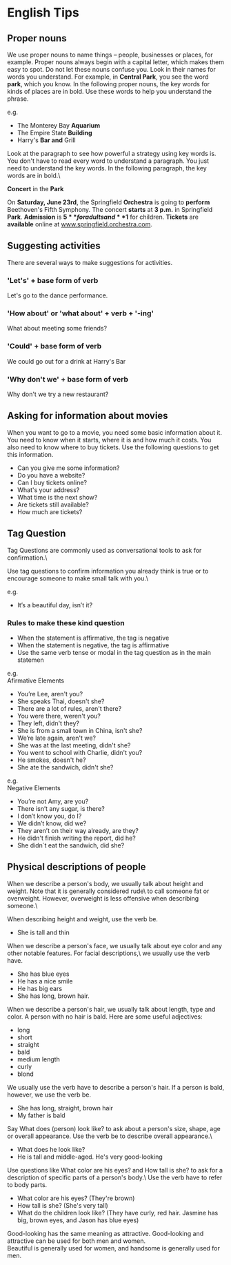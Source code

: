 # English Tips

## Proper nouns

We use proper nouns to name things – people, businesses or places, for example. Proper nouns always begin with a capital letter, 
which makes them easy to spot. Do not let these nouns confuse you. Look in their names for words you understand. For example, 
in **Central Park**, you see the word **park**, which you know. In the following proper nouns, the key words for kinds of places are in bold. 
Use these words to help you understand the phrase.

e.g.
- The Monterey Bay **Aquarium**
- The Empire State **Building**
- Harry's **Bar and** Grill

Look at the paragraph to see how powerful a strategy using key words is. You don't have to read every word to understand a paragraph. 
You just need to understand the key words. In the following paragraph, the key words are in bold.\

**Concert** in the **Park**

On **Saturday, June 23rd**, the Springfield **Orchestra** is going to **perform** Beethoven's Fifth Symphony. 
The concert **starts** at **3 p.m.** in Springfield **Park**. 
**Admission** is **$5** for adults and **$1** for children. **Tickets** are **available** online at www.springfield.orchestra.com.

## Suggesting activities
There are several ways to make suggestions for activities.

### 'Let's' + base form of verb
Let's go to the dance performance.

### 'How about' or 'what about' + verb + '-ing'
What about meeting some friends?

### 'Could' + base form of verb
We could go out for a drink at Harry's Bar

### 'Why don't we' + base form of verb
Why don't we try a new restaurant?

## Asking for information about movies
When you want to go to a movie, you need some basic information about it. You need to know when it starts, 
where it is and how much it costs. You also need to know where to buy tickets. Use the following questions 
to get this information.

- Can you give me some information?
- Do you have a website?
- Can I buy tickets online?
- What's your address?
- What time is the next show?
- Are tickets still available?
- How much are tickets?

## Tag Question
Tag Questions are commonly used as conversational tools to ask for confirmation.\

Use tag questions to confirm information you already think is true or to encourage someone to make small talk with you.\

e.g.
- It’s a beautiful day, isn’t it?

### Rules to make these kind question

- When the statement is affirmative, the tag is negative
- When the statement is negative, the tag is affirmative
- Use the same verb tense or modal in the tag question as in the main statemen

e.g.\
Afirmative Elements 

- You’re Lee, aren't you?
- She speaks Thai, doesn't she?
- There are a lot of rules, aren't there?
- You were there, weren't you?
- They left, didn't they?
- She is from a small town in China, isn't she?
- We’re late again, aren't we?
- She was at the last meeting, didn't she?
- You went to school with Charlie, didn't you?
- He smokes, doesn't he?
- She ate the sandwich, didn't she?

e.g.\
Negative Elements 

- You’re not Amy, are you?
- There isn’t any sugar, is there?
- I don’t know you, do I?
- We didn’t know, did we?
- They aren’t on their way already, are they?
- He didn't finish writing the report, did he?
- She didn´t eat the sandwich, did she?

## Physical descriptions of people
When we describe a person's body, we usually talk about height and weight. Note that it is generally considered rude\ 
to call someone fat or overweight. However, overweight is less offensive when describing someone.\

When describing height and weight, use the verb be.
- She is tall and thin

When we describe a person's face, we usually talk about eye color and any other notable features. For facial descriptions,\ 
we usually use the verb have.
- She has blue eyes
- He has a nice smile
- He has big ears
- She has long, brown hair.

When we describe a person's hair, we usually talk about length, type and color. A person with no hair is bald. Here are some useful adjectives:
- long
- short
- straight
- bald
- medium length
- curly
- blond

We usually use the verb have to describe a person's hair. If a person is bald, however, we use the verb be.
- She has long, straight, brown hair
- My father is bald

Say What does (person) look like? to ask about a person's size, shape, age or overall appearance. Use the verb be to describe overall appearance.\
- What does he look like?
- He is tall and middle-aged. He's very good-looking

Use questions like What color are his eyes? and How tall is she? to ask for a description of specific parts of a person's body.\ 
Use the verb have to refer to body parts.
- What color are his eyes? (They're brown)
- How tall is she? (She's very tall)
- What do the children look like? (They have curly, red hair. Jasmine has big, brown eyes, and Jason has blue eyes)

Good-looking has the same meaning as attractive. Good-looking and attractive can be used for both men and women.\
Beautiful is generally used for women, and handsome is generally used for men.
